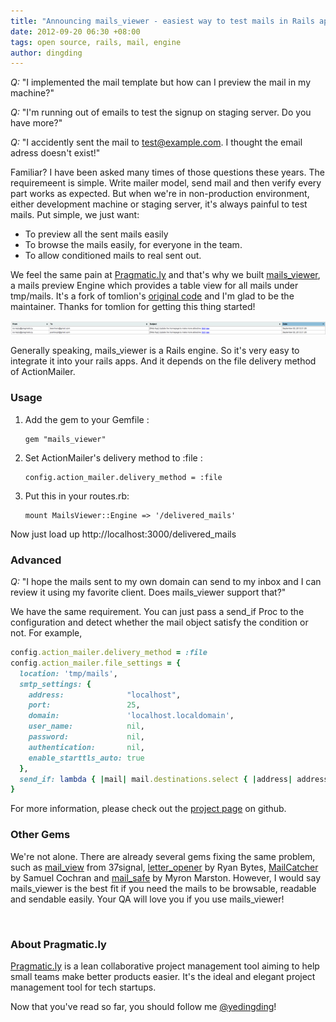 ```yaml
---
title: "Announcing mails_viewer - easiest way to test mails in Rails app"
date: 2012-09-20 06:30 +08:00
tags: open source, rails, mail, engine
author: dingding
---
```


*Q:* "I implemented the mail template but how can I preview the mail in my machine?"

*Q:* "I'm running out of emails to test the signup on staging server. Do you have more?"

*Q:* "I accidently sent the mail to test@example.com. I thought the email adress doesn't exist!"

Familiar? I have been asked many times of those questions these years. The requiremeent is simple. Write mailer model, send mail and then verify every part works as expected. But when we're in non-production environment, either development machine or staging server, it's always painful to test mails. Put simple, we just want:

* To preview all the sent mails easily
* To browse the mails easily, for everyone in the team.
* To allow conditioned mails to real sent out.

We feel the same pain at [Pragmatic.ly](https://pragmatic.ly) and that's why we built [mails_viewer](https://github.com/pragmaticly/mails_viewer), a mails preview Engine which provides a table view for all mails under tmp/mails. It's a fork of tomlion's [original code](https://github.com/tomlion/mails_viewer) and I'm glad to be the maintainer. Thanks for tomlion for getting this thing started!

![mails_viewer](/images/announcing-mailsviewer-a-rails-engine-to-view/mails-viewer.png "Mails Viewer")

Generally speaking, mails_viewer is a Rails engine. So it's very easy to integrate it into your rails apps. And it depends on the file delivery method of ActionMailer.

### Usage ###

1.  Add the gem to your Gemfile :

        gem "mails_viewer"

2.  Set ActionMailer's delivery method to :file :

        config.action_mailer.delivery_method = :file

3.  Put this in your routes.rb:

        mount MailsViewer::Engine => '/delivered_mails'

Now just load up http://localhost:3000/delivered_mails

### Advanced ###

*Q:* "I hope the mails sent to my own domain can send to my inbox and I can review it using my favorite client. Does mails_viewer support that?"

We have the same requirement. You can just pass a send_if Proc to the configuration and detect whether the mail object satisfy the condition or not. For example,

```ruby
config.action_mailer.delivery_method = :file
config.action_mailer.file_settings = {
  location: 'tmp/mails',
  smtp_settings: {
    address:              "localhost",
    port:                 25,
    domain:               'localhost.localdomain',
    user_name:            nil,
    password:             nil,
    authentication:       nil,
    enable_starttls_auto: true
  },
  send_if: lambda { |mail| mail.destinations.select { |address| address =~ /@pragmatic.ly$/ }.any? }
}
```

For more information, please check out the [project page](https://github.com/pragmaticly/mails_viewer) on github.

### Other Gems ###

We're not alone. There are already several gems fixing the same problem, such as [mail_view](https://github.com/37signals/mail_view) from 37signal, [letter_opener](https://github.com/ryanb/letter_opener) by Ryan Bytes, [MailCatcher](http://mailcatcher.me/) by Samuel Cochran and [mail_safe](https://github.com/myronmarston/mail_safe) by Myron Marston. However, I would say mails_viewer is the best fit if you need the mails to be browsable, readable and sendable easily. Your QA will love you if you use mails_viewer!

<br/>

### About Pragmatic.ly ###

[Pragmatic.ly](https://pragmatic.ly) is a lean collaborative project management tool aiming to help small teams make better products easier. It's the ideal and elegant project management tool for tech startups.

Now that you've read so far, you should follow me [@yedingding](https://twitter.com/yedingding)!
